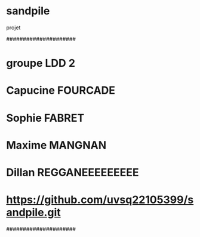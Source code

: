# sandpile
projet 

#####################
# groupe LDD 2
# Capucine FOURCADE
# Sophie FABRET
# Maxime MANGNAN
# Dillan REGGANEEEEEEEEE
# https://github.com/uvsq22105399/sandpile.git
#####################

